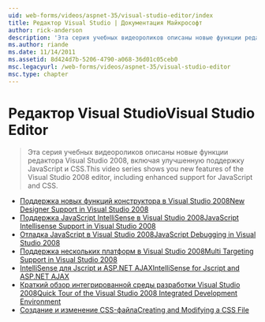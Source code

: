 ```yaml
---
uid: web-forms/videos/aspnet-35/visual-studio-editor/index
title: Редактор Visual Studio | Документация Майкрософт
author: rick-anderson
description: 'Эта серия учебных видеороликов описаны новые функции редактора Visual Studio 2008, включая улучшенную поддержку JavaScript и CSS.'
ms.author: riande
ms.date: 11/14/2011
ms.assetid: 8d424d7b-5206-4790-a068-36d01c05ceb0
msc.legacyurl: /web-forms/videos/aspnet-35/visual-studio-editor
msc.type: chapter
---
```

<a name="visual-studio-editor"></a><span data-ttu-id="c4904-103">Редактор Visual Studio</span><span class="sxs-lookup"><span data-stu-id="c4904-103">Visual Studio Editor</span></span>
====================
> <span data-ttu-id="c4904-104">Эта серия учебных видеороликов описаны новые функции редактора Visual Studio 2008, включая улучшенную поддержку JavaScript и CSS.</span><span class="sxs-lookup"><span data-stu-id="c4904-104">This video series shows you new features of the Visual Studio 2008 editor, including enhanced support for JavaScript and CSS.</span></span>


- [<span data-ttu-id="c4904-105">Поддержка новых функций конструктора в Visual Studio 2008</span><span class="sxs-lookup"><span data-stu-id="c4904-105">New Designer Support in Visual Studio 2008</span></span>](new-designer-support-in-visual-studio-2008.md)
- [<span data-ttu-id="c4904-106">Поддержка JavaScript IntelliSense в Visual Studio 2008</span><span class="sxs-lookup"><span data-stu-id="c4904-106">JavaScript Intellisense Support in Visual Studio 2008</span></span>](javascript-intellisense-support-in-visual-studio-2008.md)
- [<span data-ttu-id="c4904-107">Отладка JavaScript в Visual Studio 2008</span><span class="sxs-lookup"><span data-stu-id="c4904-107">JavaScript Debugging in Visual Studio 2008</span></span>](javascript-debugging-in-visual-studio-2008.md)
- [<span data-ttu-id="c4904-108">Поддержка нескольких платформ в Visual Studio 2008</span><span class="sxs-lookup"><span data-stu-id="c4904-108">Multi Targeting Support in Visual Studio 2008</span></span>](multi-targeting-support-in-visual-studio-2008.md)
- [<span data-ttu-id="c4904-109">IntelliSense для Jscript и ASP.NET AJAX</span><span class="sxs-lookup"><span data-stu-id="c4904-109">IntelliSense for Jscript and ASP.NET AJAX</span></span>](intellisense-for-jscript-and-aspnet-ajax.md)
- [<span data-ttu-id="c4904-110">Краткий обзор интегрированной среды разработки Visual Studio 2008</span><span class="sxs-lookup"><span data-stu-id="c4904-110">Quick Tour of the Visual Studio 2008 Integrated Development Environment</span></span>](quick-tour-of-the-visual-studio-2008-integrated-development-environment.md)
- [<span data-ttu-id="c4904-111">Создание и изменение CSS-файла</span><span class="sxs-lookup"><span data-stu-id="c4904-111">Creating and Modifying a CSS File</span></span>](creating-and-modifying-a-css-file.md)
